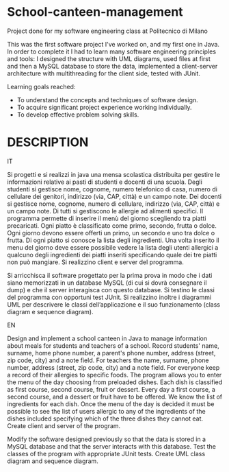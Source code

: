 # School-canteen-management
Project done for my software engineering class at Politecnico di Milano

This was the first software project I've worked on, and my first one in Java.
In order to complete it I had to learn many software engineering principles and tools: I designed the structure with UML diagrams, used files at first and then a MySQL database to store the data, implemented a client-server architecture with multithreading for the client side, tested with JUnit.

Learning goals reached:
+ To understand the concepts and techniques of software design.
+ To acquire significant project experience working individually.
+ To develop effective problem solving skills.

# DESCRIPTION
IT

Si progetti e si realizzi in java una mensa scolastica distribuita per gestire le informazioni relative ai pasti di studenti e docenti di una scuola. 
Degli studenti si gestisce nome, cognome, numero telefonico di casa, numero di cellulare dei genitori, indirizzo (via, CAP, città) e un campo note. 
Dei docenti si gestisce nome, cognome, numero di cellulare, indirizzo (via, CAP, città) e un campo note.
Di tutti si gestiscono le allergie ad alimenti specifici.
Il programma permette di inserire il menù del giorno scegliendo tra piatti precaricati. Ogni piatto è classificato come primo, secondo, frutta o dolce. Ogni giorno devono essere offerti un primo, un secondo e uno tra dolce o frutta. Di ogni piatto si conosce la lista degli ingredienti.
Una volta inserito il menu del giorno deve essere possibile vedere la lista degli utenti allergici a qualcuno degli ingredienti dei piatti inseriti specificando quale dei tre piatti non può mangiare. 
Si realizzino client e server del programma.

Si arricchisca il software progettato per la prima prova in modo che i dati siano memorizzati in un database MySQL (di cui si dovrà consegnare il dump) e che il server interagisca con questo database.
Si testino le classi del programma con opportuni test JUnit.
Si realizzino inoltre i diagrammi UML per descrivere le classi dell’applicazione e il suo funzionamento (class diagram e sequence diagram).



EN

Design and implement a school canteen in Java to manage information about meals for students and teachers of a school.
Record students' name, surname, home phone number, a parent's phone number, address (street, zip code, city) and a note field.
For teachers the name, surname, phone number, address (street, zip code, city) and a note field.
For everyone keep a record of their allergies to specific foods.
The program allows you to enter the menu of the day choosing from preloaded dishes. Each dish is classified as first course, second course, fruit or dessert. Every day a first course, a second course, and a dessert or fruit have to be offered. We know the list of ingredients for each dish.
Once the menu of the day is decided it must be possible to see the list of users allergic to any of the ingredients of the dishes included specifying which of the three dishes they cannot eat.
Create client and server of the program.

Modify the software designed previously so that the data is stored in a MySQL database and that the server interacts with this database.
Test the classes of the program with appropriate JUnit tests.
Create UML class diagram and sequence diagram.
